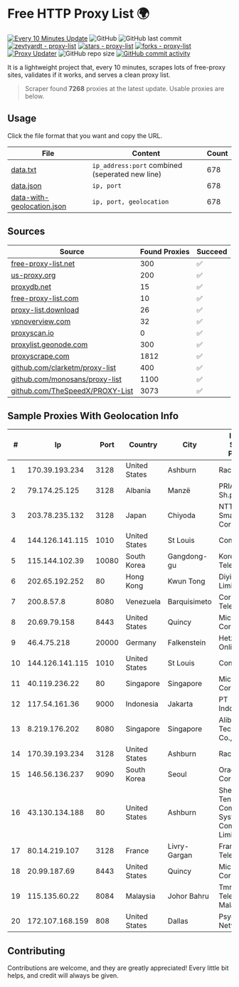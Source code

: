 
# Free HTTP Proxy List 🌍

[![Every 10 Minutes Update](https://github.com/mertguvencli/http-proxy-list/actions/workflows/main.yml/badge.svg?branch=main)](https://github.com/mertguvencli/http-proxy-list/actions/workflows/main.yml)
![GitHub](https://img.shields.io/github/license/mertguvencli/http-proxy-list)
![GitHub last commit](https://img.shields.io/github/last-commit/mertguvencli/http-proxy-list)
[![zevtyardt - proxy-list](https://img.shields.io/static/v1?label=zevtyardt&message=proxy-list&color=blue&logo=github)](https://github.com/zevtyardt/proxy-list "Go to GitHub repo")
[![stars - proxy-list](https://img.shields.io/github/stars/zevtyardt/proxy-list?style=social)](https://github.com/zevtyardt/proxy-list)
[![forks - proxy-list](https://img.shields.io/github/forks/zevtyardt/proxy-list?style=social)](https://github.com/zevtyardt/proxy-list)
[![Proxy Updater](https://github.com/zevtyardt/proxy-list/workflows/Proxy%20Updater/badge.svg)](https://github.com/zevtyardt/proxy-list/actions?query=workflow:"Proxy+Updater")
![GitHub repo size](https://img.shields.io/github/repo-size/zevtyardt/proxy-list)
[![GitHub commit activity](https://img.shields.io/github/commit-activity/m/zevtyardt/proxy-list?logo=commits)](https://github.com/zevtyardt/proxy-list/commits/main)

It is a lightweight project that, every 10 minutes, scrapes lots of free-proxy sites, validates if it works, and serves a clean proxy list.

> Scraper found **7268** proxies at the latest update. Usable proxies are below.

## Usage

Click the file format that you want and copy the URL.

|File|Content|Count|
|----|-------|-----|
|[data.txt](https://raw.githubusercontent.com/mertguvencli/http-proxy-list/main/proxy-list/data.txt)|`ip_address:port` combined (seperated new line)|678|
|[data.json](https://raw.githubusercontent.com/mertguvencli/http-proxy-list/main/proxy-list/data.json)|`ip, port`|678|
|[data-with-geolocation.json](https://raw.githubusercontent.com/mertguvencli/http-proxy-list/main/proxy-list/data-with-geolocation.json)|`ip, port, geolocation`|678|

## Sources

|Source|Found Proxies|Succeed|
|------|-------------|-------|
|[free-proxy-list.net](https://free-proxy-list.net)|300|✅|
|[us-proxy.org](https://www.us-proxy.org)|200|✅|
|[proxydb.net](http://proxydb.net)|15|✅|
|[free-proxy-list.com](https://free-proxy-list.com/?page=&port=&type%5B%5D=http&type%5B%5D=https&up_time=0&search=Search)|10|✅|
|[proxy-list.download](https://www.proxy-list.download/HTTP)|26|✅|
|[vpnoverview.com](https://vpnoverview.com/privacy/anonymous-browsing/free-proxy-servers)|32|✅|
|[proxyscan.io](https://www.proxyscan.io)|0|✅|
|[proxylist.geonode.com](https://proxylist.geonode.com/api/proxy-list?limit=300&page=1&sort_by=lastChecked&sort_type=desc&protocols=http,https)|300|✅|
|[proxyscrape.com](https://api.proxyscrape.com/v2/?request=displayproxies&protocol=http&timeout=10000&country=all&ssl=all&anonymity=all)|1812|✅|
|[github.com/clarketm/proxy-list](https://raw.githubusercontent.com/clarketm/proxy-list/master/proxy-list-raw.txt)|400|✅|
|[github.com/monosans/proxy-list](https://raw.githubusercontent.com/monosans/proxy-list/main/proxies/http.txt)|1100|✅|
|[github.com/TheSpeedX/PROXY-List](https://raw.githubusercontent.com/TheSpeedX/PROXY-List/master/http.txt)|3073|✅|


## Sample Proxies With Geolocation Info

|#|Ip|Port|Country|City|Internet Service Provider|
|-|--|----|-------|----|-------------------------|
|1|170.39.193.234|3128|United States|Ashburn|Rackdog, LLC|
|2|79.174.25.125|3128|Albania|Manzë|PRIAM NET Sh.p.k.|
|3|203.78.235.132|3128|Japan|Chiyoda|NTT SmartConnect Corporation|
|4|144.126.141.115|1010|United States|St Louis|Contabo Inc.|
|5|115.144.102.39|10080|South Korea|Gangdong-gu|Korea Telecom|
|6|202.65.192.252|80|Hong Kong|Kwun Tong|Diyixian.com Limited|
|7|200.8.57.8|8080|Venezuela|Barquisimeto|Corporación Telemic C.A.|
|8|20.69.79.158|8443|United States|Quincy|Microsoft Corporation|
|9|46.4.75.218|20000|Germany|Falkenstein|Hetzner Online GmbH|
|10|144.126.141.115|1010|United States|St Louis|Contabo Inc.|
|11|40.119.236.22|80|Singapore|Singapore|Microsoft Corporation|
|12|117.54.161.36|9000|Indonesia|Jakarta|PT IndoInternet|
|13|8.219.176.202|8080|Singapore|Singapore|Alibaba (US) Technology Co., Ltd.|
|14|170.39.193.234|3128|United States|Ashburn|Rackdog, LLC|
|15|146.56.136.237|9090|South Korea|Seoul|Oracle Corporation|
|16|43.130.134.188|80|United States|Ashburn|Shenzhen Tencent Computer Systems Company Limited|
|17|80.14.219.107|3128|France|Livry-Gargan|France Telecom|
|18|20.99.187.69|8443|United States|Quincy|Microsoft Corporation|
|19|115.135.60.22|8084|Malaysia|Johor Bahru|Tmnet, Telekom Malaysia Bhd.|
|20|172.107.168.159|808|United States|Dallas|Psychz Networks|



## Contributing

Contributions are welcome, and they are greatly appreciated! Every
little bit helps, and credit will always be given.

